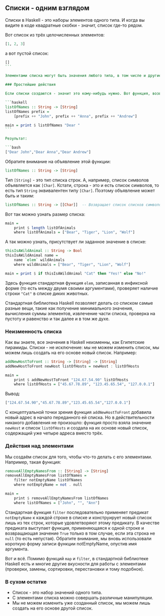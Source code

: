 Списки - одним взглядом
-----------------------

Списки в Haskell - это наборы элементов одного типа. И когда вы видите в коде квадратные скобки - значит, список где-то рядом.

Вот список из трёх целочисленных элементов:
 
```haskell
[1, 2, 3]
```

а вот пустой список:

```haskell
[]
``` 

Элементами списка могут быть значения любого типа, в том числе и другие списки. Мы даже можем создать список функций, но после прочтения предыдущих глав вас этот факт не должен удивлять.

### Простейшие действия

Если списки создаются - значит это кому-нибудь нужно. Вот функция, возвращающая список из трёх строк:

```haskell
listOfNames :: String -> [String]
listOfNames prefix = 
    [prefix ++ "John", prefix ++ "Anna", prefix ++ "Andrew"]

main = print $ listOfNames "Dear "
``` 

Результат:

```bash
["Dear John","Dear Anna","Dear Andrew"]
```

Обратите внимание на объявление этой функции:

```haskell
listOfNames :: String -> [String]
```

Тип `[String]` - это тип списка строк. А, например, список символов объявляется как `[Char]`. Кстати, строка - это и есть список символов, то есть тип `String` эквивалентен типу `[Char]`. Поэтому объявление может быть и таким:

```haskell
listOfNames :: String -> [[Char]]  -- Возвращает список списков символов.
```

Вот так можно узнать размер списка:

```haskell
main =
    print $ length listOfAnimals
    where listOfAnimals = ["Bear", "Tiger", "Lion", "Wolf"]
```

А так можно узнать, присутствует ли заданное значение в списке:

```haskell
thisIsAWildAnimal :: String -> Bool
thisIsAWildAnimal name =
    name `elem` wildAnimals
    where wildAnimals = ["Bear", "Tiger", "Lion", "Wolf"]

main = print $ if thisIsAWildAnimal "Cat" then "Yes!" else "No!"
```

Здесь функция стандартная функция `elem`, записанная в инфиксной форме (то есть между двумя своими аргументами), проверяет наличие строки `"Cat"` в списке диких животных.

Стандартная библиотека Haskell позволяет делать со списком самые разные вещи, такие как получение минимального значения, вычисления суммы элементов, извлечение части списка, проверка на пустоту и равенство и так далее и в том же духе.

### Неизменность списка

Как вы знаете, все значения в Haskell неизменны, как Египетские пирамиды. Списки - не исключение: мы не можем изменить список, мы можем лишь создать на его основе новый список. Например:

```haskell
addNewHostToFront :: String -> [String] -> [String]
addNewHostToFront newHost listOfHosts = newHost : listOfHosts

main =
    print $ addNewHostToFront "124.67.54.90" listOfHosts
    where listOfHosts = ["45.67.78.89", "123.45.65.54", "127.0.0.1"]
```

Вывод:
 
```bash
["124.67.54.90","45.67.78.89","123.45.65.54","127.0.0.1"]
```

С концептуальной точки зрения функция `addNewHostToFront` добавила новый адрес в начало переданного ей списка. Но в действительности никакого добавления не произошло: функция просто взяла значение `newHost` и список `listOfHosts` и создала на их основе новый список, содержащий уже четыре адреса вместо трёх.

### Действия над элементами

Мы создаём список для того, чтобы что-то делать с его элементами. Например, такая функция:

```haskell
removeAllEmptyNamesFrom :: [String] -> [String]
removeAllEmptyNamesFrom listOfNames =
    filter notEmptyName listOfNames
    where notEmptyName = not . null 

main =
    print $ removeAllEmptyNamesFrom listOfNames
    where listOfNames = ["John", "", "Ann"]
```

Стандартная функция `filter` последовательно применяет предикат `notEmptyName` к каждой строке в списке и конструирует новый список лишь из тех строк, которые удовлетворяют этому предикату. В качестве предиката выступает функция, применяющаяся к одной строке и возвращающая значение `True` только в том случае, если эта строка не `null` (то есть непустая). Обратите внимание, мы вновь использовали короткую форму записи функции notEmptyName, опустив имя аргумента. 

Вот и всё. Помимо функций `map` и `filter`, в стандартной библиотеке Haskell есть и многие другие вкусности для работы с элементами (проверки, замены, сортировки, перестановки и тому подобное).

### В сухом остатке

* Список - это набор значений одного типа.
* С элементами списка можно совершать различные манипуляции.
* Мы не можем изменить уже созданный список, мы можем лишь создать на его основе другой список.

